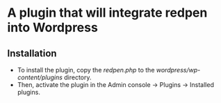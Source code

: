 # A plugin that will integrate redpen into Wordpress

## Installation

* To install the plugin, copy the *redpen.php* to the *wordpress/wp-content/plugins* directory.
* Then, activate the plugin in the Admin console -> Plugins -> Installed plugins.
